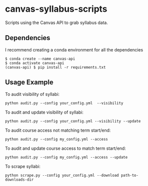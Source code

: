# canvas-syllabus-scripts
Scripts using the Canvas API to grab syllabus data.


## Dependencies
I recommend creating a conda environment for all the dependencies

```
$ conda create --name canvas-api
$ conda activate canvas-api
(canvas-api) $ pip install -r requirements.txt
```


## Usage Example

To audit visibility of syllabi:

```
python audit.py --config your_config.yml  --visibility 
```

To audit and update visibility of syllabi:

```
python audit.py --config your_config.yml --visibility --update
```

To audit course access not matching term start/end:

```
python audit.py --config my_config.yml --access
```

To audit and update course access to match term start/end:

```
python audit.py --config my_config.yml --access --update
```

To scrape syllabi:

```
python scrape.py --config your_config.yml --download path-to-downloads-dir
```

